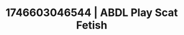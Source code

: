 ---
categories:
- Immersive passion
- AI-generated
- NSFW AI art
- Digital erotica realm
- Eco-erotica
- ASMR
- Cosplay
- Lustful close-up
image: /assets/images/1746603046544.jpg
layout: post
seo:
  description: Featured content with premium Scat Fetish, ABDL Play. HD images available.
  keywords: Scat Fetish, ABDL Play
  og_image: /assets/images/1746603046544.jpg
  schema_type: VisualArtwork
tags:
- '#1746603046544'
- ABDL Play
- Scat Fetish
title: 1746603046544 | ABDL Play Scat Fetish
---